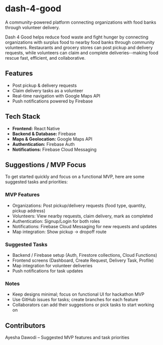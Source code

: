 # dash-4-good
A community-powered platform connecting organizations with food banks through volunteer delivery.

Dash 4 Good helps reduce food waste and fight hunger by connecting organizations with surplus food to nearby food banks through community volunteers. Restaurants and grocery stores can post pickup and delivery requests, while volunteers can claim and complete deliveries--making food rescue fast, efficient, and collaborative.

## Features
- Post pickup & delivery requests
- Claim delivery tasks as a volunteer
- Real-time navigation with Google Maps API
- Push notifications powered by Firebase

## Tech Stack
- **Frontend:** React Native
- **Backend & Database:** Firebase
- **Maps & Geolocation:** Google Maps API
- **Authentication:** Firebase Auth
- **Notifications:** Firebase Cloud Messaging

## Suggestions / MVP Focus

To get started quickly and focus on a functional MVP, here are some suggested tasks and priorities:

### MVP Features
- Organizations: Post pickup/delivery requests (food type, quantity, pickup address)
- Volunteers: View nearby requests, claim delivery, mark as completed
- Authentication: Signup/Login for both roles
- Notifications: Firebase Cloud Messaging for new requests and updates
- Map integration: Show pickup → dropoff route

### Suggested Tasks
- Backend / Firebase setup (Auth, Firestore collections, Cloud Functions)
- Frontend screens (Dashboard, Create Request, Delivery Task, Profile)
- Map integration for volunteer deliveries
- Push notifications for task updates

### Notes
- Keep designs minimal; focus on functional UI for hackathon MVP
- Use GitHub issues for tasks; create branches for each feature
- Collaborators can add their suggestions or pick tasks to start working on

## Contributors
Ayesha Dawodi – Suggested MVP features and task priorities
